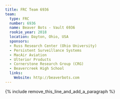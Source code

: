 ```yaml
---
title: FRC Team 6936
team:
  type: FRC
  number: 6936
  name: Beaver Bots - Vault 6936
  rookie_year: 2018
  location: Dayton, Ohio, USA
  sponsors:
  - Russ Research Center (Ohio University)
  - Persistent Surveillance Systems
  - MacAir Aviation
  - Ulterior Products
  - Cornerstone Research Group (CRG)
  - Beavercreek High School
  links:
    Website: http://beaverbots.com
---
```


{% include remove_this_line_and_add_a_paragraph %}